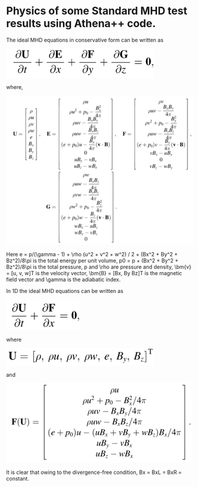 # Physics of some Standard MHD test results using Athena++ code.

The ideal MHD equations in conservative form can be written as

<img src="/images/mhd_conser.png" width="400">

where,

<img src="/images/conserv_var_mhd.png" width="800">

Here e = p/(\gamma - 1) + \rho (u^2 + v^2 + w^2) / 2 + (Bx^2 + By^2 + Bz^2)/8\pi is the total energy per unit volume, p0 = p + (Bx^2 + By^2 + Bz^2)/8\pi is the total pressure, p and \rho are pressure and density, \bm{v} = [u, v, w]T is the velocity vector, \bm{B} = [Bx, By Bz]T is the magnetic field vector and \gamma 
is the adiabatic index.


In 1D the ideal MHD equations can be written as 

<img src="/images/mhd_1d.png" width="200">

where

<img src="/images/conserv_1d.png" width="400">

and

<img src="/images/flux_1d.png" width="500">

It is clear that owing to the divergence-free condition, Bx = BxL = BxR = constant.
